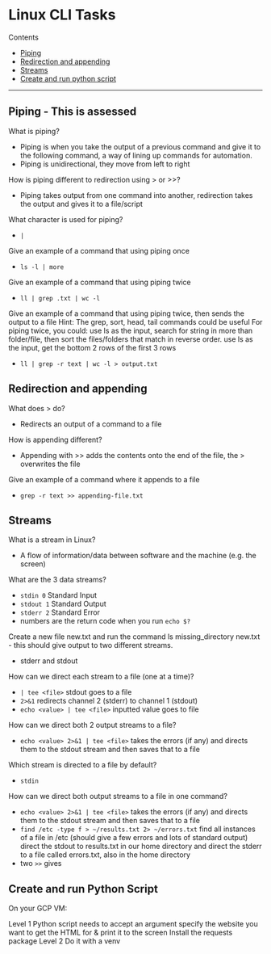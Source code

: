 # Linux CLI Tasks

Contents
- [Piping](#piping)
- [Redirection and appending](#redirection-and-appending)
- [Streams](#streams)
- [Create and run python script](#create-and-run-python-script)

---

## Piping - This is assessed

What is piping?
- Piping is when you take the output of a previous command and give it to the following command, a way of lining up commands for automation.
- Piping is unidirectional, they move from left to right

How is piping different to redirection using > or >>?
- Piping takes output from one command into another, redirection takes the output and gives it to a file/script

What character is used for piping?
- `|`

Give an example of a command that using piping once
- `ls -l | more`

Give an example of a command that using piping twice
- `ll | grep .txt | wc -l`

Give an example of a command that using piping twice, then sends the output to a file
Hint: The grep, sort, head, tail commands could be useful
For piping twice, you could:
use ls as the input, search for string in more than folder/file, then sort the files/folders that match in reverse order.
use ls as the input, get the bottom 2 rows of the first 3 rows
- `ll | grep -r text | wc -l > output.txt`

## Redirection and appending

What does > do?
- Redirects an output of a command to a file

How is appending different?
- Appending with >> adds the contents onto the end of the file, the > overwrites the file

Give an example of a command where it appends to a file
- `grep -r text >> appending-file.txt`


## Streams

What is a stream in Linux?
- A flow of information/data between software and the machine (e.g. the screen)

What are the 3 data streams?
- `stdin 0` Standard Input
- `stdout 1` Standard Output
- `stderr 2` Standard Error
- numbers are the return code when you run `echo $?`

Create a new file new.txt and run the command ls missing_directory new.txt - this should give output to two different streams.
- stderr and stdout

How can we direct each stream to a file (one at a time)?
- `| tee <file>` stdout goes to a file
- `2>&1` redirects channel 2 (stderr) to channel 1 (stdout)
- `echo <value> | tee <file>` inputted value goes to file

How can we direct both 2 output streams to a file?
- `echo <value> 2>&1 | tee <file>` takes the errors (if any) and directs them to the stdout stream and then saves that to a file

Which stream is directed to a file by default?
- `stdin`

How can we direct both output streams to a file in one command?
- `echo <value> 2>&1 | tee <file>` takes the errors (if any) and directs them to the stdout stream and then saves that to a file
- `find /etc -type f > ~/results.txt 2> ~/errors.txt` find all instances of a file in /etc (should give a few errors and lots of standard output) direct the stdout to results.txt in our home directory and direct the stderr to a file called errors.txt, also in the home directory
- two `>>` gives 

## Create and run Python Script
On your GCP VM:

Level 1
Python script needs to accept an argument specify the website you want to get the HTML for & print it to the screen
Install the requests package
Level 2
Do it with a venv
